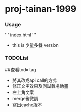 # proj-tainan-1999
### Usage
'''
index.html
'''
- this is 少量多餐 version
### TODOList
##查看todo tag
- 將其改成api call的方式
- 修正文字效果及測試轉場動畫
- 左上角文案
- merge後微調
- 寫出cache版本
